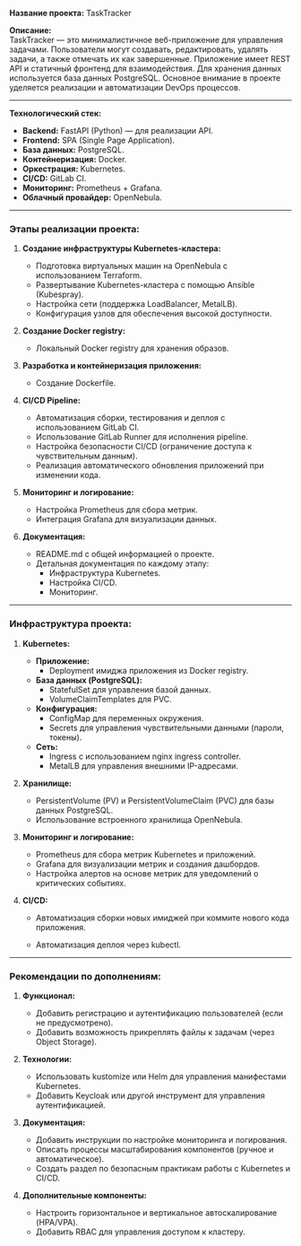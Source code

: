 **Название проекта:** TaskTracker

**Описание:**\
TaskTracker — это минималистичное веб-приложение для управления задачами. Пользователи могут создавать, редактировать, удалять задачи, а также отмечать их как завершенные. Приложение имеет REST API и статичный фронтенд для взаимодействия. Для хранения данных используется база данных PostgreSQL. Основное внимание в проекте уделяется реализации и автоматизации DevOps процессов.

---

**Технологический стек:**

- **Backend:** FastAPI (Python) — для реализации API.
- **Frontend:** SPA (Single Page Application).
- **База данных:** PostgreSQL.
- **Контейнеризация:** Docker.
- **Оркестрация:** Kubernetes.
- **CI/CD:** GitLab CI.
- **Мониторинг:** Prometheus + Grafana.
- **Облачный провайдер:** OpenNebula.

---

### Этапы реализации проекта:

1. **Создание инфраструктуры Kubernetes-кластера:**

   - Подготовка виртуальных машин на OpenNebula с использованием Terraform.
   - Развертывание Kubernetes-кластера с помощью Ansible (Kubespray).
   - Настройка сети (поддержка LoadBalancer, MetalLB).
   - Конфигурация узлов для обеспечения высокой доступности.

2. **Создание Docker registry:**

   - Локальный Docker registry для хранения образов.

3. **Разработка и контейнеризация приложения:**

   - Создание Dockerfile.

4. **CI/CD Pipeline:**

   - Автоматизация сборки, тестирования и деплоя с использованием GitLab CI.
   - Использование GitLab Runner для исполнения pipeline.
   - Настройка безопасности CI/CD (ограничение доступа к чувствительным данным).
   - Реализация автоматического обновления приложений при изменении кода.

5. **Мониторинг и логирование:**

   - Настройка Prometheus для сбора метрик.
   - Интеграция Grafana для визуализации данных.

6. **Документация:**

   - README.md с общей информацией о проекте.
   - Детальная документация по каждому этапу:
     - Инфраструктура Kubernetes.
     - Настройка CI/CD.
     - Мониторинг.

---

### Инфраструктура проекта:

1. **Kubernetes:**

   - **Приложение:**
     - Deployment имиджа приложения из Docker registry.
   - **База данных (PostgreSQL):**
     - StatefulSet для управления базой данных.
     - VolumeClaimTemplates для PVC.
   - **Конфигурация:**
     - ConfigMap для переменных окружения.
     - Secrets для управления чувствительными данными (пароли, токены).
   - **Сеть:**
     - Ingress с использованием nginx ingress controller.
     - MetalLB для управления внешними IP-адресами.

2. **Хранилище:**

   - PersistentVolume (PV) и PersistentVolumeClaim (PVC) для базы данных PostgreSQL.
   - Использование встроенного хранилища OpenNebula.

3. **Мониторинг и логирование:**

   - Prometheus для сбора метрик Kubernetes и приложений.
   - Grafana для визуализации метрик и создания дашбордов.
   - Настройка алертов на основе метрик для уведомлений о критических событиях.

4. **CI/CD:**

   - Автоматизация сборки новых имиджей при коммите нового кода приложения.

   - Автоматизация деплоя через kubectl.

---

### Рекомендации по дополнениям:

1. **Функционал:**

   - Добавить регистрацию и аутентификацию пользователей (если не предусмотрено).
   - Добавить возможность прикреплять файлы к задачам (через Object Storage).

2. **Технологии:**

   - Использовать kustomize или Helm для управления манифестами Kubernetes.
   - Добавить Keycloak или другой инструмент для управления аутентификацией.

3. **Документация:**

   - Добавить инструкции по настройке мониторинга и логирования.
   - Описать процессы масштабирования компонентов (ручное и автоматическое).
   - Создать раздел по безопасным практикам работы с Kubernetes и CI/CD.

4. **Дополнительные компоненты:**

   - Настроить горизонтальное и вертикальное автоскалирование (HPA/VPA).
   - Добавить RBAC для управления доступом к кластеру.

